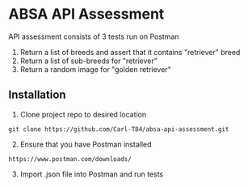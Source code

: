 ﻿# ABSA API Assessment

API assessment consists of 3 tests run on Postman

1.  Return a list of breeds and assert that it contains "retriever"  breed
2.  Return a list of sub-breeds for "retriever"
3.  Return a random image for "golden retriever"

## Installation

1. Clone project repo to desired location

```
git clone https://github.com/Carl-T84/absa-api-assessment.git
```
2. Ensure that you have Postman installed
```
https://www.postman.com/downloads/
```
3. Import .json file into Postman and run tests

